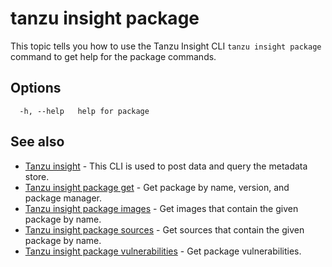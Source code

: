 # tanzu insight package

This topic tells you how to use the Tanzu Insight CLI 
`tanzu insight package` command to get help for the package commands.

## <a id='options'></a>Options

```console
  -h, --help   help for package
```

## <a id='see-also'></a>See also

* [Tanzu insight](insight.md)	 - This CLI is used to post data and query the metadata store.
* [Tanzu insight package get](insight-package-get.md)	 - Get package by name, version, and package manager.
* [Tanzu insight package images](insight-package-images.md)	 - Get images that contain the given package by name.
* [Tanzu insight package sources](insight-package-sources.md)	 - Get sources that contain the given package by name.
* [Tanzu insight package vulnerabilities](insight-package-vulnerabilities.md)	 - Get package vulnerabilities.
